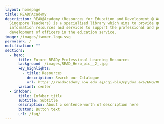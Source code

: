 ```yaml
---
layout: homepage
title: READ@Academy
description: READ@Academy (Resources for Education and Development @ Academy for
  Singapore Teachers) is a specialised library which aims to provide quality
  information resources and services to support the professional and personal
  development of officers in the education service.
image: /images/isomer-logo.svg
permalink: /
notification: ""
sections:
  - hero:
      title: Future READy Professional Learning Resources
      background: /images/READ_Hero_pic__2_.jpg
      key_highlights:
        - title: Resources
          description: Search our Catalogue
          url: https://readacademy.moe.edu.sg/cgi-bin/spydus.exe/ENQ/OPAC/BIBENQ?QRYTEXT=OverDrive%20e-Books&QRY=BIBITM%3E(ITMCOLX:%20OVD)&SORTS=SQL_RANDOM&NRECS=30&SETLVL=SET
      variant: center
  - infobar:
      title: Infobar title
      subtitle: Subtitle
      description: About a sentence worth of description here
      button: Button text
      url: /faq/
---
```

